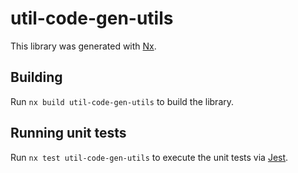 # util-code-gen-utils

This library was generated with [Nx](https://nx.dev).

## Building

Run `nx build util-code-gen-utils` to build the library.

## Running unit tests

Run `nx test util-code-gen-utils` to execute the unit tests via [Jest](https://jestjs.io).

